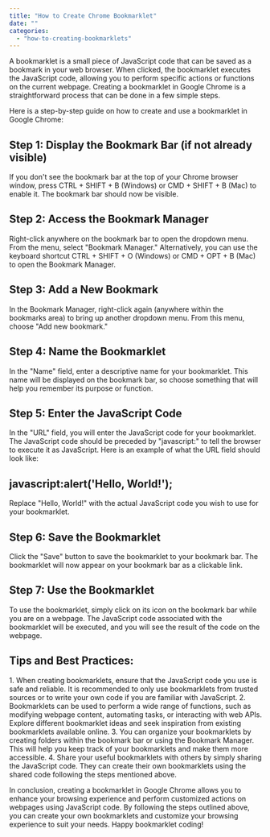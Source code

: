 ```yaml
---
title: "How to Create Chrome Bookmarklet"
date: ""
categories: 
  - "how-to-creating-bookmarklets"
---
```


A bookmarklet is a small piece of JavaScript code that can be saved as a bookmark in your web browser. When clicked, the bookmarklet executes the JavaScript code, allowing you to perform specific actions or functions on the current webpage. Creating a bookmarklet in Google Chrome is a straightforward process that can be done in a few simple steps.

Here is a step-by-step guide on how to create and use a bookmarklet in Google Chrome:

## Step 1: Display the Bookmark Bar (if not already visible)

If you don't see the bookmark bar at the top of your Chrome browser window, press CTRL + SHIFT + B (Windows) or CMD + SHIFT + B (Mac) to enable it. The bookmark bar should now be visible.

## Step 2: Access the Bookmark Manager

Right-click anywhere on the bookmark bar to open the dropdown menu. From the menu, select "Bookmark Manager." Alternatively, you can use the keyboard shortcut CTRL + SHIFT + O (Windows) or CMD + OPT + B (Mac) to open the Bookmark Manager.

## Step 3: Add a New Bookmark

In the Bookmark Manager, right-click again (anywhere within the bookmarks area) to bring up another dropdown menu. From this menu, choose "Add new bookmark."

## Step 4: Name the Bookmarklet

In the "Name" field, enter a descriptive name for your bookmarklet. This name will be displayed on the bookmark bar, so choose something that will help you remember its purpose or function.

## Step 5: Enter the JavaScript Code

In the "URL" field, you will enter the JavaScript code for your bookmarklet. The JavaScript code should be preceded by "javascript:" to tell the browser to execute it as JavaScript. Here is an example of what the URL field should look like:

## javascript:alert('Hello, World!');

Replace "Hello, World!" with the actual JavaScript code you wish to use for your bookmarklet.

## Step 6: Save the Bookmarklet

Click the "Save" button to save the bookmarklet to your bookmark bar. The bookmarklet will now appear on your bookmark bar as a clickable link.

## Step 7: Use the Bookmarklet

To use the bookmarklet, simply click on its icon on the bookmark bar while you are on a webpage. The JavaScript code associated with the bookmarklet will be executed, and you will see the result of the code on the webpage.

## Tips and Best Practices:

1\. When creating bookmarklets, ensure that the JavaScript code you use is safe and reliable. It is recommended to only use bookmarklets from trusted sources or to write your own code if you are familiar with JavaScript. 2. Bookmarklets can be used to perform a wide range of functions, such as modifying webpage content, automating tasks, or interacting with web APIs. Explore different bookmarklet ideas and seek inspiration from existing bookmarklets available online. 3. You can organize your bookmarklets by creating folders within the bookmark bar or using the Bookmark Manager. This will help you keep track of your bookmarklets and make them more accessible. 4. Share your useful bookmarklets with others by simply sharing the JavaScript code. They can create their own bookmarklets using the shared code following the steps mentioned above.

In conclusion, creating a bookmarklet in Google Chrome allows you to enhance your browsing experience and perform customized actions on webpages using JavaScript code. By following the steps outlined above, you can create your own bookmarklets and customize your browsing experience to suit your needs. Happy bookmarklet coding!
